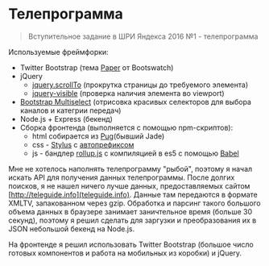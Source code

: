 # Телепрограмма
> Вступительное задание в ШРИ Яндекса 2016 №1 - телепрограмма


Используемые фреймфорки:
* Twitter Bootstrap (тема [Paper](https://bootswatch.com/paper/) от Bootswatch)
* jQuery
  * [jquery.scrollTo](https://github.com/flesler/jquery.scrollTo) (прокрутка страницы до требуемого элемента)
  * [jquery-visible](https://github.com/customd/jquery-visible) (проверка наличия элемента во viewport)
* [Bootstrap Multiselect](https://github.com/davidstutz/bootstrap-multiselect) (отрисовка красивых селекторов для выбора каналов и категрии передач)
* Node.js + Express (бекенд)
* Сборка фронтенда (выполняется с помощью npm-скриптов):
  * html собирается из [Pug](http://jade-lang.com/)(бывший Jade)
  * css - [Stylus](http://stylus-lang.com/) с [автопрефиксом](https://github.com/jenius/autoprefixer-stylus)
  * js - бандлер [rollup.js](http://rollupjs.org/) с компиляцией в es5 с помощью [Babel](https://babeljs.io/)


Мне не хотелось наполнять телепрограмму "рыбой", поэтому я начал искать API для получения данных телепрограммы.
После долгих поисков, я не нашел ничего лучше данных, предоставляемых сайтом [http://teleguide.info](teleguide.info).
Данные там передаются в формате XMLTV, запакованном через gzip.
Обработка и парсинг такого большого объема данных в браузере занимает заничтельное время (больше 30 секунд),
поэтому я решил сделать для заргузки и преобразования их в JSON небольшой бекенд на Node.js.

На фронтенде я решил использовать Twitter Bootstrap (большое число готовых компонентов и работа на мобильных из коробки) и jQuery.
